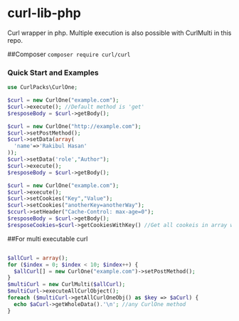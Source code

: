 # curl-lib-php
Curl wrapper in php. Multiple execution is also possible with CurlMulti in this repo.  

##Composer
`composer require curl/curl`

### Quick Start and Examples
```php
use CurlPacks\CurlOne;
```


```php
$curl = new CurlOne("example.com");
$curl->execute(); //Default method is 'get'
$resposeBody = $curl->getBody();
```

```php
$curl = new CurlOne("http://example.com");
$curl->setPostMethod();
$curl->setData(array(
  'name'=>'Rakibul Hasan'
));
$curl->setData('role',"Author");
$curl->execute();
$resposeBody = $curl->getBody();
```
```php
$curl = new CurlOne("example.com");
$curl->execute();
$curl->setCookies("Key","Value");
$curl->setCookies("anotherKey=anotherWay");
$ccurl->setHeader("Cache-Control: max-age=0");
$resposeBody = $curl->getBody();
$resposeCookies=$curl->getCookiesWithKey() //Get all cookeis in array with key value
```


##For multi executable curl 
```php

$allCurl = array();
for ($index = 0; $index < 10; $index++) {
  $allCurl[] = new CurlOne("example.com")->setPostMethod();
}
$multiCurl = new CurlMulti($allCurl);
$multiCurl->executeAllCurlObject();
foreach ($multiCurl->getAllCurlOneObj() as $key => $aCurl) {
  echo $aCurl->getWholeData().'\n'; //any CurlOne method
}
```
